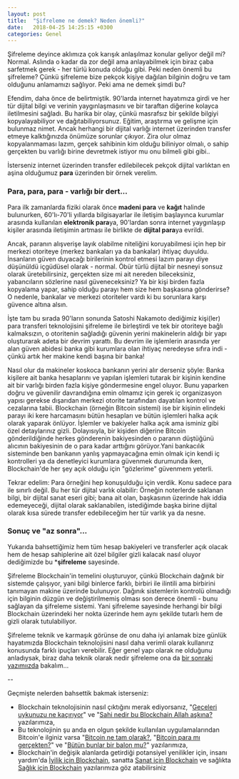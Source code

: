 ```yaml
---
layout: post
title:  "Şifreleme ne demek? Neden önemli?"
date:   2018-04-25 14:25:15 +0300
categories: Genel
---
```


Şifreleme deyince aklımıza çok karışık anlaşılmaz konular geliyor değil mi? Normal. Aslında o kadar da zor değil ama anlayabilmek için biraz çaba sarfetmek gerek - her türlü konuda olduğu gibi. Peki neden önemli bu şifreleme?  Çünkü şifreleme bize pekçok kişiye dağılan bilginin doğru ve tam olduğunu anlamamızı sağlıyor. Peki ama ne demek şimdi bu?

Efendim, daha önce de belirtmiştik. 90'larda internet hayatımıza girdi ve her tür dijital bilgi ve verinin yaygınlaşmasını ve bir taraftan diğerine kolayca iletilmesini sağladı. Bu harika bir olay, çünkü masrafsız bir şekilde bilgiyi kopyalayabiliyor ve dağıtabiliyorsunuz. Eğitim, araştırma ve gelişme için bulunmaz nimet. Ancak herhangi bir dijital varlığı internet üzerinden transfer etmeye kalktığınızda önümüze sorunlar çıkıyor. Zira olur olmaz kopyalanmaması lazım, gerçek sahibinin kim olduğu biliniyor olmalı, o sahip gerçekten bu varlığı birine devretmek istiyor mu onu bilmeli gibi gibi.. 

İsterseniz internet üzerinden transfer edilebilecek pekçok dijital varlıktan en aşina olduğumuz **para** üzerinden bir örnek verelim. 

### Para, para, para - varlığı bir dert... 

Para ilk zamanlarda fiziki olarak önce **madeni para** ve **kağıt** halinde bulunurken, 60'lı-70'li yıllarda bilgisayarlar ile iletişim başlayınca kurumlar arasında kullanılan **elektronik para**ya, 90'lardan sonra internet yaygınlaşıp kişiler arasında iletişimin artması ile birlikte de **dijital para**ya evrildi. 

Ancak, paranın alışverişe layık olabilme niteliğini koruyabilmesi için hep bir merkezi otoriteye (merkez bankaları ya da bankalar) ihtiyaç duyuldu. İnsanların güven duyacağı birilerinin kontrol etmesi lazım parayı diye düşünüldü içgüdüsel olarak - normal. Öbür türlü dijital bir nesneyi sonsuz olarak üretebilirsiniz, gerçekten size mi ait nereden bileceksiniz, yabancıların sözlerine nasıl güveneceksiniz? Ya bir kişi birden fazla kopyalama yapar, sahip olduğu parayı hem size hem başkasına gönderirse? O nedenle, bankalar ve merkezi otoriteler vardı ki bu sorunlara karşı güvence altına alsın. 

İşte tam bu sırada 90'ların sonunda Satoshi Nakamoto dediğimiz kişi(ler) para transferi teknolojisini şifreleme ile birleştirdi ve tek bir otoriteye bağlı kalmaksızın, o otoritenin sağladığı güvenin yerini makinelerin aldığı bir yapı oluşturarak adeta bir devrim yarattı. Bu devrim ile işlemlerin arasında yer alan güven abidesi banka gibi kurumlara olan ihtiyaç neredeyse sıfıra indi - çünkü artık her makine kendi başına bir banka!

Nasıl olur da makineler koskoca bankanın yerini alır derseniz şöyle: Banka kişilere ait banka hesaplarını ve yapılan işlemleri tutarak bir kişinin kendine ait bir varlığı birden fazla kişiye göndermesine engel oluyor. Bunu yaparken doğru ve güvenilir davrandığına emin olmamız için gerek iç organizasyon yapısı gerekse dışarıdan merkezi otorite tarafından dayatılan kontrol ve cezalarına tabii. Blockchain (örneğin Bitcoin sistemi) ise bir kişinin elindeki parayı iki kere harcamasını bütün hesapları ve bütün işlemleri halka açık olarak yaparak önlüyor. İşlemler ve bakiyeler halka açık ama isminiz gibi özel detaylarınız gizli. Dolayısıyla, bir kişiden diğerine Bitcoin gönderildiğinde herkes gönderenin bakiyesinden o paranın düştüğünü alıcının bakiyesinin de o para kadar arttığını görüyor.Yani bankacılık sisteminde ben bankanın yanlış yapmayacağına emin olmak için kendi iç kontrolleri ya da denetleyici kurumlara güvenmek durumunda iken, Blockchain'de her şey açık olduğu için "gözlerime" güvenmem yeterli.  

Tekrar edelim: Para örneğini hep konuşulduğu için verdik. Konu sadece para ile sınırlı değil. Bu her tür dijital varlık olabilir: Örneğin noterlerde saklanan bilgi, bir dijital sanat eseri gibi; bana ait olan, başkasının üzerinde hak iddia edemeyeceği, dijital olarak saklanabilen, istediğimde başka birine dijital olarak kısa sürede transfer edebileceğim her tür varlık ya da nesne. 

### Sonuç ve "az sonra"...

Yukarıda bahsettiğimiz hem tüm hesap bakiyeleri ve transferler açık olacak hem de hesap sahiplerine ait özel bilgiler gizli kalacak nasıl oluyor dediğimizde bu ***şifreleme** sayesinde. 

Şifreleme Blockchain'in temelini oluşturuyor, çünkü Blockchain dağınık bir sistemde çalışıyor, yani bilgi binlerce farklı, birbiri ile ilintili ama birbirini tanımayan makine üzerinde bulunuyor. Dağınık sistemlerin kontrolü olmadığı için bilginin düzgün ve değiştirilmemiş olması son derece önemli - bunu sağlayan da şifreleme sistemi. Yani şifreleme sayesinde herhangi bir bilgi Blockchain üzerindeki her nokta üzerinde hem aynı şekilde tutarlı hem de gizli olarak tutulabiliyor. 

Şifreleme teknik ve karmaşık görünse de onu daha iyi anlamak bize günlük hayatımızda Blockchain teknolojisini nasıl daha verimli olarak kullanırız konusunda farklı ipuçları verebilir. Eğer genel yapı olarak ne olduğunu anladıysak, biraz daha teknik olarak nedir şifreleme ona da [bir sonraki yazımıızda](http://ademimerkezi.com/genel/2018/04/26/sifreleme-mi-cok-karisik-degil-mi.html) bakalım... 

--
&nbsp;

Geçmişte nelerden bahsettik bakmak isterseniz: 
- Blockchain teknolojisinin nasıl çıktığını merak ediyorsanız, "[Geceleri uykunuzu ne kaçırıyor](http://ademimerkezi.com/genel/2018/03/01/Geceleri-uykunuzu-ne-kaciriyor.html)" ve "[Sahi nedir bu Blockchain Allah aşkına?](http://ademimerkezi.com/genel/2018/03/02/Sahi-nedir-bu-blockchain-allah-askina.html) yazılarımıza, 
- Bu teknolojinin şu anda en olgun şekilde kullanılan uygulamalarından Bitcoin'e ilginiz varsa "[Bitcoin ne tam olarak?](http://ademimerkezi.com/genel/2018/03/13/Bitcoin-ne-tam-olarak.html), "[Bitcoin para mı gerçekten?](http://ademimerkezi.com/genel/2018/03/22/Bitcoin-para-mi-gercekten.html)" ve "[Bütün bunlar bir balon mu?](http://ademimerkezi.com/genel/2018/03/05/Butun-bunlar-bir-balon-mu.html)" yazılarımıza, 
- Blockchain'in değişik alanlarda getirdiği potansiyel yenilikler için, insanı yardım'da [İyilik için Blockchain](http://ademimerkezi.com/genel/2018/03/29/Iyilik-icin-blockchain.html), sanatta [Sanat için Blockchain](http://ademimerkezi.com/genel/2018/03/29/Iyilik-icin-blockchain.html) ve sağlıkta [Sağlık için Blockchain](http://ademimerkezi.com/genel/2018/04/17/saglik-icin-blockchain.html) yazılarımıza
göz atabilirsiniz

